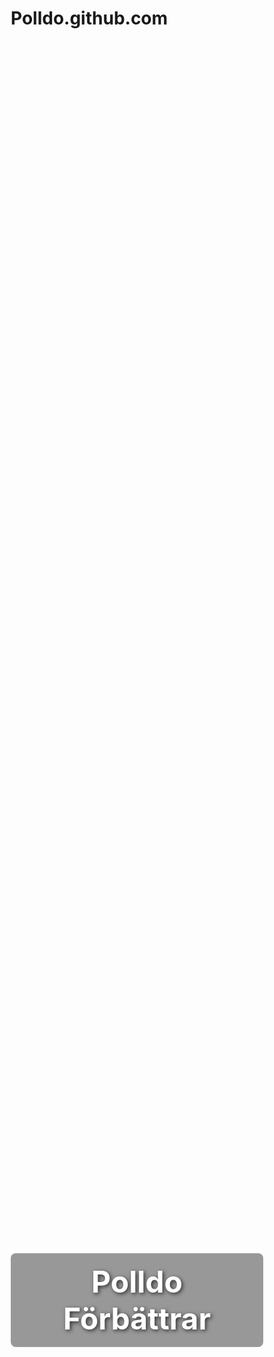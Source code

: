 # Polldo.github.com
<!DOCTYPE html>
<html lang="sv">
<head>
  <meta charset="UTF-8" />
  <meta name="viewport" content="width=device-width, initial-scale=1.0" />
  <title>Polldo Förbättrar</title>
  <style>
    * {
      margin: 0;
      padding: 0;
      box-sizing: border-box;
    }

    body, html {
      height: 100%;
      font-family: Arial, sans-serif;
    }

    .hero {
      background-image: url('https://images.unsplash.com/photo-1506765515384-028b60a970df?auto=format&fit=crop&w=1600&q=80');
      background-size: cover;
      background-position: center;
      height: 100vh;
      display: flex;
      align-items: center;
      justify-content: center;
      color: white;
      text-shadow: 2px 2px 6px rgba(0,0,0,0.7);
      text-align: center;
    }

    .hero h1 {
      font-size: 3rem;
      padding: 1rem 2rem;
      background-color: rgba(0, 0, 0, 0.4);
      border-radius: 8px;
    }
  </style>
</head>
<body>

  <section class="hero">
    <h1>Polldo Förbättrar</h1>
  </section>

</body>
</html>

